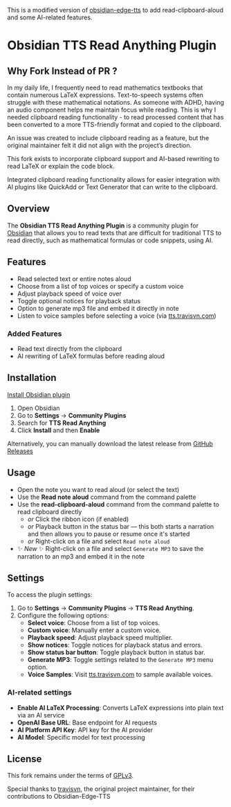 
This is a modified version of [obsidian-edge-tts](https://github.com/travisvn/obsidian-edge-tts) to add read-clipboard-aloud and some AI-related features.

# Obsidian TTS Read Anything Plugin 

## Why Fork Instead of PR ?

In my daily life, I frequently need to read mathematics textbooks that contain numerous LaTeX expressions. Text-to-speech systems often struggle with these mathematical notations. As someone with ADHD, having an audio component helps me maintain focus while reading. This is why I needed clipboard reading functionality - to read processed content that has been converted to a more TTS-friendly format and copied to the clipboard.

An issue was created to include clipboard reading as a feature, but the original maintainer felt it did not align with the project’s direction. 

This fork exists to incorporate clipboard support and AI-based rewriting to read LaTeX or explain the code block.

Integrated clipboard reading functionality allows for easier integration with AI plugins like QuickAdd or Text Generator that can write to the clipboard.

## Overview

The **Obsidian TTS Read Anything Plugin** is a community plugin for [Obsidian](https://obsidian.md/) that allows you to read texts that are difficult for traditional TTS to read directly, such as mathematical formulas or code snippets, using AI.

## Features

- Read selected text or entire notes aloud
- Choose from a list of top voices or specify a custom voice
- Adjust playback speed of voice over
- Toggle optional notices for playback status
- Option to generate mp3 file and embed it directly in note
- Listen to voice samples before selecting a voice (via [tts.travisvn.com](https://tts.travisvn.com))

### Added Features

- Read text directly from the clipboard  
- AI rewriting of LaTeX formulas before reading aloud

## Installation

[Install Obsidian plugin](https://tts.travisvn.com/obsidian)

1. Open Obsidian
2. Go to **Settings** → **Community Plugins**
3. Search for **TTS Read Anything**
4. Click **Install** and then **Enable**

Alternatively, you can manually download the latest release from [GitHub Releases](https://github.com/Hwenyi/obsidian-tts-read-anything/releases)

## Usage

- Open the note you want to read aloud (or select the text)
- Use the **Read note aloud** command from the command palette
- Use the **read-clipboard-aloud** command from the command palette to read clipboard directly
	- _or_  Click the ribbon icon (if enabled)
	- _or_  Playback button in the status bar — this both starts a narration and then allows you to pause or resume once it's started
	- _or_  Right-click on a file and select `Read note aloud`
- ✨ _New_ ✨ Right-click on a file and select `Generate MP3` to save the narration to an mp3 and embed it in the note

## Settings

To access the plugin settings:

1. Go to **Settings** → **Community Plugins** → **TTS Read Anything**.
2. Configure the following options:
   - **Select voice**: Choose from a list of top voices.
   - **Custom voice**: Manually enter a custom voice.
   - **Playback speed**: Adjust playback speed multiplier.
   - **Show notices**: Toggle notices for playback status and errors.
   - **Show status bar button**: Toggle playback button in status bar.
   - **Generate MP3**: Toggle settings related to the `Generate MP3` menu option.
   - **Voice Samples**: Visit [tts.travisvn.com](https://tts.travisvn.com) to sample available voices.
   
### AI-related settings

- **Enable AI LaTeX Processing**: Converts LaTeX expressions into plain text via an AI service  
- **OpenAI Base URL**: Base endpoint for AI requests  
- **AI Platform API Key**: API key for the AI provider  
- **AI Model**: Specific model for text processing 

## License

This fork remains under the terms of [GPLv3](https://www.gnu.org/licenses/gpl-3.0.html). 


Special thanks to [travisvn](https://github.com/travisvn), the original project maintainer, for their contributions to Obsidian-Edge-TTS
